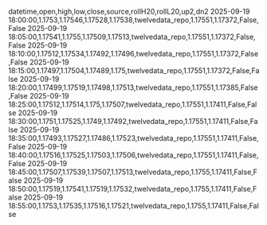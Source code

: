datetime,open,high,low,close,source,rollH20,rollL20,up2,dn2
2025-09-19 18:00:00,1.1753,1.17546,1.17528,1.17538,twelvedata_repo,1.17551,1.17372,False,False
2025-09-19 18:05:00,1.17541,1.1755,1.17509,1.17513,twelvedata_repo,1.17551,1.17372,False,False
2025-09-19 18:10:00,1.17512,1.17534,1.17492,1.17496,twelvedata_repo,1.17551,1.17372,False,False
2025-09-19 18:15:00,1.17497,1.17504,1.17489,1.175,twelvedata_repo,1.17551,1.17372,False,False
2025-09-19 18:20:00,1.17499,1.17519,1.17498,1.17513,twelvedata_repo,1.17551,1.17385,False,False
2025-09-19 18:25:00,1.17512,1.17514,1.175,1.17507,twelvedata_repo,1.17551,1.17411,False,False
2025-09-19 18:30:00,1.1751,1.17525,1.1749,1.17492,twelvedata_repo,1.17551,1.17411,False,False
2025-09-19 18:35:00,1.17493,1.17527,1.17486,1.17523,twelvedata_repo,1.17551,1.17411,False,False
2025-09-19 18:40:00,1.17516,1.17525,1.17503,1.17506,twelvedata_repo,1.17551,1.17411,False,False
2025-09-19 18:45:00,1.17507,1.17539,1.17507,1.17513,twelvedata_repo,1.1755,1.17411,False,False
2025-09-19 18:50:00,1.17519,1.17541,1.17519,1.17532,twelvedata_repo,1.1755,1.17411,False,False
2025-09-19 18:55:00,1.1753,1.17535,1.17516,1.17521,twelvedata_repo,1.1755,1.17411,False,False
